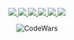 <p align="center">
  <a href="https://github.com/Artem-Shk">
    <img src="http://github-profile-summary-cards.vercel.app/api/cards/profile-details?username=Artem-Shk&theme=transparent" />
  </a>
  <a href="https://github.com/Artem-Shk">
    <img src="https://github-readme-streak-stats.herokuapp.com/?user=Artem-Shk&hide_border=true&card_width=338&theme=transparent" />
  </a>
  <a href="https://github.com/Artem-Shk">
    <img src="http://github-profile-summary-cards.vercel.app/api/cards/stats?username=Artem-Shk&theme=transparent" />
  </a>
  <a href="https://github.com/Artem-Shk">
    <img src="http://github-profile-summary-cards.vercel.app/api/cards/most-commit-language?username=Artem-Shk&theme=transparent" />
  </a>
  <a href="https://github.com/Artem-Shk">
    <img src="http://github-profile-summary-cards.vercel.app/api/cards/repos-per-language?username=Artem-Shk&theme=transparent" />
  </a>
   <a href="https://github.com/Artem-Shk">
    <img src="https://github-profile-trophy.vercel.app/?username=Artem-Shk&theme=transparent&column=5&margin-w=15&margin-h=15"/>
  </a>
</p>

<div align="center">
  
![CodeWars](https://www.codewars.com/users/Duyes/badges/large)
  
<img src="https://komarev.com/ghpvc/?username=Artem-Shk&style=flat&color=blue" alt=""/>
</div>
